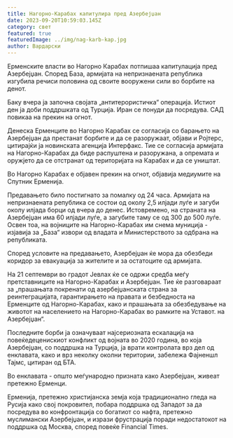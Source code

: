 ```yaml
---
title: Нагорно-Карабах капитулира пред Азербејџан
date: 2023-09-20T10:59:03.145Z
category: свет
featured: true
featuredImage: ../img/nag-karb-kap.jpg
author: Вардарски
---
```

Ерменските власти во Нагорно Карабах потпишаа капитулација пред Азербејџан. Според База, армијата на непризнаената република изгубила речиси половина од своите вооружени сили во борбите на денот.

Баку вчера ја започна својата „антитерористичка“ операција. Истиот ден ја доби поддршката од Турција. Иран се понуди да посредува. САД повикаа на прекин на огнот.

Денеска Ерменците во Нагорно Карабах се согласија со барањето на Азербејџан да престанат борбите и да се разоружаат, објави и Ројтерс, цитирајќи ја новинската агенција Интерфакс. Тие се согласија армијата на Нагорно-Карабах да биде распуштена и разоружана, а опремата и оружјето да се отстранат од територијата на Карабах и да се уништат.

Во Нагорно Карабах е објавен прекин на огнот, објавија медиумите на Спутник Ерменија.

Предавањето било постигнато за помалку од 24 часа. Армијата на непризнаената република се состои од околу 2,5 илјади луѓе и загуби околу илјада борци од вчера до денес. Истовремено, на страната на Азербејџан има 60 илјади луѓе, а загубите таму се од 300 до 500 луѓе. Освен тоа, на војниците на Нагорно-Карабах им снема муниција - изјавија за „База“ извори од владата и Министерството за одбрана на републиката.

Според условите на предавањето, Азербејџан ќе мора да обезбеди коридор за евакуација за жителите и за остатоците од армијата.

На 21 септември во градот Јевлах ќе се одржи средба меѓу претставниците на Нагорно-Карабах и Азербејџан. Тие ќе разговараат за „прашањата покренати од азербејџанската страна за реинтеграцијата, гарантирањето на правата и безбедноста на Ерменците од Нагорно-Карабах, како и прашањата за обезбедување на животот на населението на Нагорно-Карабах во рамките на Уставот. на Азербејџан“.

Последните борби ја означуваат најсериозната ескалација на повеќедеценискиот конфликт од војната во 2020 година, во која Азербејџан, со поддршка на Турција, ја врати контролата врз дел од енклавата, како и врз неколку околни територии, забележа Фајненшл Тајмс, цитиран од БТА.

Во енклавата - општо меѓународно призната како Азербејџан, живеат претежно Ерменци.

Ерменија, претежно христијанска земја која традиционално гледа на Русија како свој покровител, побара поддршка од Западот за да посредува во конфронтација со богатиот со нафта, претежно муслимански Азербејџан, и изрази фрустрација поради недостатокот на поддршка од Москва, според повеќе Financial Times.